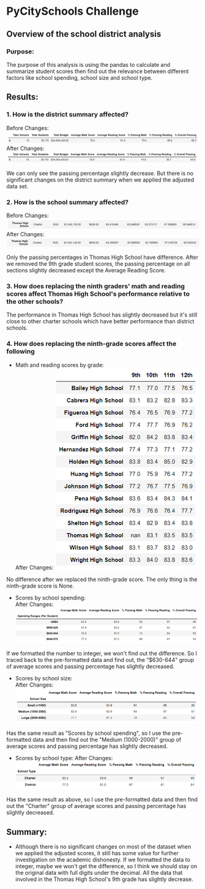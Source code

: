 # PyCitySchools Challenge

## Overview of the school district analysis

### Purpose:
The purpose of this analysis is using the pandas to calculate and summarize student scores then find out the relevance between different factors like school spending, school size and school type.

## Results:

### 1. How is the district summary affected?
Before Changes:
![GITHUB](https://github.com/seafishleo/HW/blob/master/HW4/2_1.png)
After Changes:
![GITHUB](https://github.com/seafishleo/HW/blob/master/HW4/2.png)

We can only see the passing percentage slightly decrease. But there is no significant changes on the district summary when we applied the adjusted data set.

### 2. How is the school summary affected?
Before Changes:
![GITHUB](https://github.com/seafishleo/HW/blob/master/HW4/3_1.png)
After Changes:
![GITHUB](https://github.com/seafishleo/HW/blob/master/HW4/3.png)

Only the passing percentages in Thomas High School have difference. After we removed the 9th grade student scores, the passing percentage on all sections slightly decreased except the Average Reading Score.

### 3. How does replacing the ninth graders' math and reading scores affect Thomas High School's performance relative to the other schools?
The performance in Thomas High School has slightly decreased but it's still close to other charter schools which have better performance than district schools.

### 4. How does replacing the ninth-grade scores affect the following
- Math and reading scores by grade:  
After Changes:
![GITHUB](https://github.com/seafishleo/HW/blob/master/HW4/6.png)

No difference after we replaced the ninth-grade score. The only thing is the ninth-grade score is None.

- Scores by school spending:  
After Changes:
![GITHUB](https://github.com/seafishleo/HW/blob/master/HW4/10.png)

If we formatted the number to integer, we won't find out the difference. So I traced back to the pre-formatted data and find out, the "$630-644" group of average scores and passing percentage has slightly decreased.

- Scores by school size:  
After Changes:
![GITHUB](https://github.com/seafishleo/HW/blob/master/HW4/8.png)

Has the same result as "Scores by school spending", so I use the pre-formatted data and then find out the "Medium (1000-2000)" group of average scores and passing percentage has slightly decreased.

- Scores by school type: 
After Changes:
![GITHUB](https://github.com/seafishleo/HW/blob/master/HW4/9.png)

Has the same result as above, so I use the pre-formatted data and then find out the "Charter" group of average scores and passing percentage has slightly decreased.


## Summary:
- Although there is no significant changes on most of the dataset when we applied the adjusted scores, it still has some value for further investigation on the academic dishonesty. If we formatted the data to integer, maybe we won't get the difference, so I think we should stay on the original data with full digits under the decimal. All the data that involved in the Thomas High School's 9th grade has slightly decrease. 


